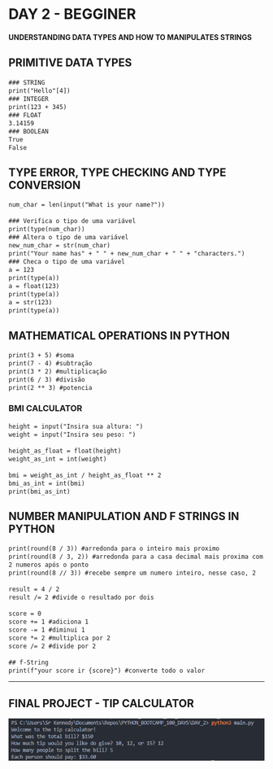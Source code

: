# DAY 2 - BEGGINER
#### UNDERSTANDING DATA TYPES AND HOW TO MANIPULATES STRINGS

## PRIMITIVE DATA TYPES
```
### STRING
print("Hello"[4])
### INTEGER
print(123 + 345)
### FLOAT
3.14159
### BOOLEAN
True
False
```
## TYPE ERROR, TYPE CHECKING AND TYPE CONVERSION
```
num_char = len(input("What is your name?"))

### Verifica o tipo de uma variável
print(type(num_char))
### Altera o tipo de uma variável
new_num_char = str(num_char)
print("Your name has" + " " + new_num_char + " " + "characters.")
### Checa o tipo de uma variável
a = 123
print(type(a))
a = float(123)
print(type(a))
a = str(123)
print(type(a))
```

## MATHEMATICAL OPERATIONS IN PYTHON
```
print(3 + 5) #soma
print(7 - 4) #subtração
print(3 * 2) #multiplicação
print(6 / 3) #divisão
print(2 ** 3) #potencia
```
### BMI CALCULATOR
```
height = input("Insira sua altura: ")
weight = input("Insira seu peso: ")

height_as_float = float(height)
weight_as_int = int(weight)

bmi = weight_as_int / height_as_float ** 2
bmi_as_int = int(bmi)
print(bmi_as_int)
```

## NUMBER MANIPULATION AND F STRINGS IN PYTHON
```
print(round(8 / 3)) #arredonda para o inteiro mais proximo
print(round(8 / 3, 2)) #arredonda para a casa decimal mais proxima com 2 numeros após o ponto
print(round(8 // 3)) #recebe sempre um numero inteiro, nesse caso, 2

result = 4 / 2
result /= 2 #divide o resultado por dois

score = 0
score += 1 #adiciona 1
score -= 1 #diminui 1
score *= 2 #multiplica por 2
score /= 2 #divide por 2

## f-String
print(f"your score ir {score}") #converte todo o valor
```
---

## FINAL PROJECT - TIP CALCULATOR
<img src = DAY_2.png>